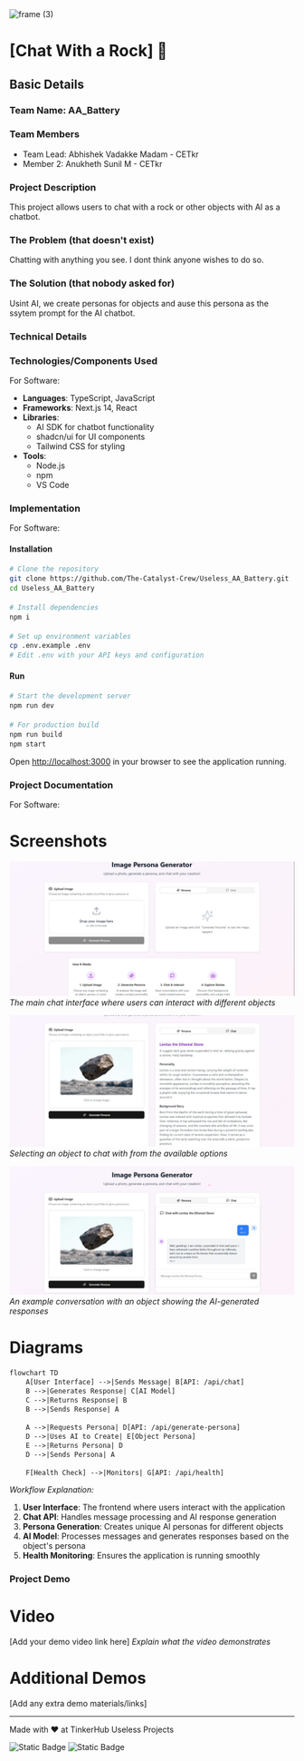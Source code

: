 <img width="3188" height="1202" alt="frame (3)" src="https://github.com/user-attachments/assets/517ad8e9-ad22-457d-9538-a9e62d137cd7" />


# [Chat With a Rock] 🎯


## Basic Details
### Team Name: AA_Battery


### Team Members
- Team Lead: Abhishek Vadakke Madam - CETkr
- Member 2: Anukheth Sunil M - CETkr

### Project Description
This project allows users to chat with a rock or other objects with AI as a chatbot.


### The Problem (that doesn't exist)
Chatting with anything you see. I dont think anyone wishes to do so.

### The Solution (that nobody asked for)
Usint AI, we create personas for objects and ause this persona as the ssytem prompt for the AI chatbot.

### Technical Details
### Technologies/Components Used
For Software:
- **Languages**: TypeScript, JavaScript
- **Frameworks**: Next.js 14, React
- **Libraries**: 
  - AI SDK for chatbot functionality
  - shadcn/ui for UI components
  - Tailwind CSS for styling
- **Tools**:
  - Node.js
  - npm
  - VS Code


### Implementation
For Software:

#### Installation
```bash
# Clone the repository
git clone https://github.com/The-Catalyst-Crew/Useless_AA_Battery.git
cd Useless_AA_Battery

# Install dependencies
npm i

# Set up environment variables
cp .env.example .env
# Edit .env with your API keys and configuration
```

#### Run
```bash
# Start the development server
npm run dev

# For production build
npm run build
npm start
```

Open [http://localhost:3000](http://localhost:3000) in your browser to see the application running.

### Project Documentation
For Software:

# Screenshots

![Screenshot 1 - Chat Interface](./public/1.jpg)
*The main chat interface where users can interact with different objects*

![Screenshot 2 - Object Selection](./public/2.jpg)
*Selecting an object to chat with from the available options*

![Screenshot 3 - Example Conversation](./public/3.jpg)
*An example conversation with an object showing the AI-generated responses*

# Diagrams

```mermaid
flowchart TD
    A[User Interface] -->|Sends Message| B[API: /api/chat]
    B -->|Generates Response| C[AI Model]
    C -->|Returns Response| B
    B -->|Sends Response| A
    
    A -->|Requests Persona| D[API: /api/generate-persona]
    D -->|Uses AI to Create| E[Object Persona]
    E -->|Returns Persona| D
    D -->|Sends Persona| A
    
    F[Health Check] -->|Monitors| G[API: /api/health]
```

*Workflow Explanation:*
1. **User Interface**: The frontend where users interact with the application
2. **Chat API**: Handles message processing and AI response generation
3. **Persona Generation**: Creates unique AI personas for different objects
4. **AI Model**: Processes messages and generates responses based on the object's persona
5. **Health Monitoring**: Ensures the application is running smoothly

### Project Demo
# Video
[Add your demo video link here]
*Explain what the video demonstrates*

# Additional Demos
[Add any extra demo materials/links]

---
Made with ❤️ at TinkerHub Useless Projects 

![Static Badge](https://img.shields.io/badge/TinkerHub-24?color=%23000000&link=https%3A%2F%2Fwww.tinkerhub.org%2F)
![Static Badge](https://img.shields.io/badge/UselessProjects--25-25?link=https%3A%2F%2Fwww.tinkerhub.org%2Fevents%2FQ2Q1TQKX6Q%2FUseless%2520Projects)


